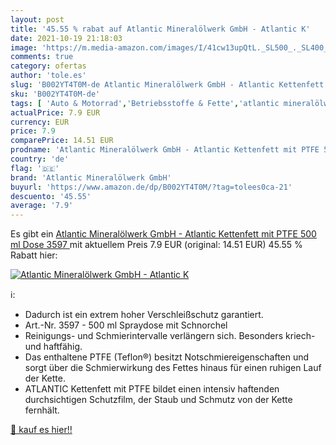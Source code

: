 ```yaml
---
layout: post
title: '45.55 % rabat auf Atlantic Mineralölwerk GmbH - Atlantic K'
date: 2021-10-19 21:18:03
image: 'https://m.media-amazon.com/images/I/41cw13upQtL._SL500_._SL400_.jpg'
comments: true
category: ofertas
author: 'tole.es'
slug: 'B002YT4T0M-de Atlantic Mineralölwerk GmbH - Atlantic Kettenfett mit PTFE...'
sku: 'B002YT4T0M-de'
tags: [ 'Auto & Motorrad','Betriebsstoffe & Fette','atlantic mineralölwerk gmbh','Öle & Betriebsstoffe', ]
actualPrice: 7.9 EUR
currency: EUR
price: 7.9
comparePrice: 14.51 EUR
prodname: 'Atlantic Mineralölwerk GmbH - Atlantic Kettenfett mit PTFE 500 ml Dose  3597 '
country: 'de'
flag: '🇩🇪'
brand: 'Atlantic Mineralölwerk GmbH'
buyurl: 'https://www.amazon.de/dp/B002YT4T0M/?tag=tolees0ca-21'
descuento: '45.55'
average: '7.9'
---
```


Es gibt ein [Atlantic Mineralölwerk GmbH - Atlantic Kettenfett mit PTFE 500 ml Dose  3597 ](https://www.amazon.de/dp/B002YT4T0M/?tag=tolees0ca-21) mit aktuellem Preis 7.9 EUR (original: 14.51 EUR) 45.55 % Rabatt hier:

[![Atlantic Mineralölwerk GmbH - Atlantic K](https://m.media-amazon.com/images/I/41cw13upQtL._SL500_._SL400_.jpg)](https://www.amazon.de/dp/B002YT4T0M/?tag=tolees0ca-21)

ℹ️:

- Dadurch ist ein extrem hoher Verschleißschutz garantiert.
- Art.-Nr. 3597 - 500 ml Spraydose mit Schnorchel
- Reinigungs- und Schmierintervalle verlängern sich. Besonders kriech- und haftfähig.
- Das enthaltene PTFE (Teflon®) besitzt Notschmiereigenschaften und sorgt über die Schmierwirkung des Fettes hinaus für einen ruhigen Lauf der Kette.
- ATLANTIC Kettenfett mit PTFE bildet einen intensiv haftenden durchsichtigen Schutzfilm, der Staub und Schmutz von der Kette fernhält.

[🛒 kauf es hier!!](https://www.amazon.de/dp/B002YT4T0M/?tag=tolees0ca-21)
